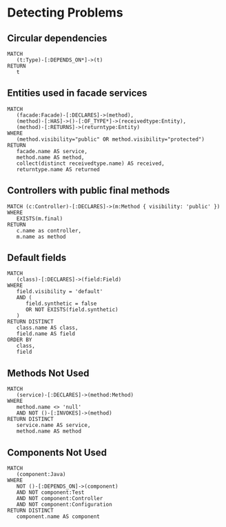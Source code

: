 # Detecting Problems

## Circular dependencies

```text
MATCH
   (t:Type)-[:DEPENDS_ON*]->(t)
RETURN
   t
```

## Entities used in facade services

```text
MATCH
   (facade:Facade)-[:DECLARES]->(method),
   (method)-[:HAS]->()-[:OF_TYPE*]->(receivedtype:Entity),
   (method)-[:RETURNS]->(returntype:Entity)
WHERE
   (method.visibility="public" OR method.visibility="protected")
RETURN
   facade.name AS service,
   method.name AS method,
   collect(distinct receivedtype.name) AS received,
   returntype.name AS returned
```

## Controllers with public final methods

```text
MATCH (c:Controller)-[:DECLARES]->(m:Method { visibility: 'public' })
WHERE
   EXISTS(m.final)
RETURN
   c.name as controller,
   m.name as method
```

## Default fields

```text
MATCH
   (class)-[:DECLARES]->(field:Field)
WHERE
   field.visibility = 'default'
   AND (
      field.synthetic = false
      OR NOT EXISTS(field.synthetic)
   )
RETURN DISTINCT
   class.name AS class,
   field.name AS field
ORDER BY
   class,
   field
```

## Methods Not Used

```text
MATCH
   (service)-[:DECLARES]->(method:Method)
WHERE
   method.name <> 'null'
   AND NOT ()-[:INVOKES]->(method)
RETURN DISTINCT 
   service.name AS service,
   method.name AS method
```

## Components Not Used

```text
MATCH
   (component:Java)
WHERE
   NOT ()-[:DEPENDS_ON]->(component)
   AND NOT component:Test
   AND NOT component:Controller
   AND NOT component:Configuration
RETURN DISTINCT 
   component.name AS component
```

